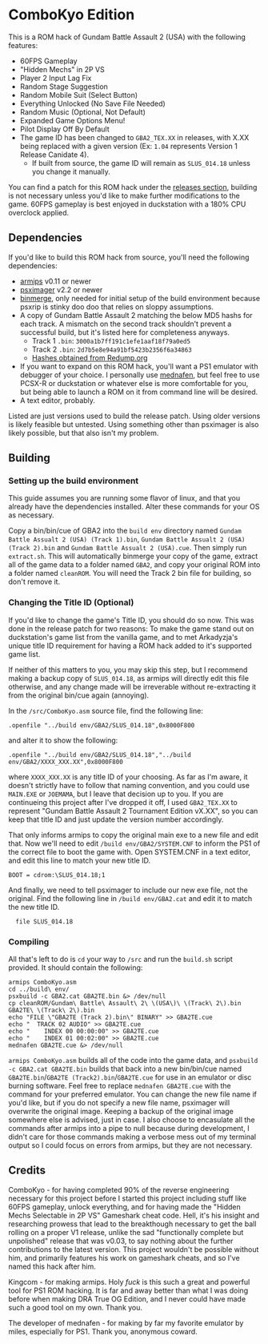 # ComboKyo Edition
This is a ROM hack of Gundam Battle Assault 2 (USA) with the following features:

- 60FPS Gameplay
- "Hidden Mechs" in 2P VS
- Player 2 Input Lag Fix
- Random Stage Suggestion
- Random Mobile Suit (Select Button)
- Everything Unlocked (No Save File Needed)
- Random Music (Optional, Not Default)
- Expanded Game Options Menu!
- Pilot Display Off By Default
- The game ID has been changed to `GBA2_TEX.XX` in releases, with X.XX being replaced with a given version (Ex: `1.04` represents Version 1 Release Canidate 4).
  - If built from source, the game ID will remain as `SLUS_014.18` unless you change it manually.

You can find a patch for this ROM hack under the [releases section](https://github.com/bigger0gamer/ComboKyoEdition/releases), building is not necessary unless you'd like to make further modifications to the game. 60FPS gameplay is best enjoyed in duckstation with a 180% CPU overclock applied.

## Dependencies

If you'd like to build this ROM hack from source, you'll need the following dependencies:

- [armips](https://github.com/Kingcom/armips) v0.11 or newer
- [psximager](https://github.com/cebix/psximager) v2.2 or newer
- [binmerge](https://github.com/putnam/binmerge), only needed for initial setup of the build environment because psxrip is stinky doo doo that relies on sloppy assumptions.
- A copy of Gundam Battle Assault 2 matching the below MD5 hashs for each track. A mismatch on the second track shouldn't prevent a successful build, but it's listed here for completeness anyways.
  - Track 1 `.bin`: `3000a1b7ff191c1efe1aaf18f79a0ed5`
  - Track 2 `.bin`: `2d7b5e8e94a91bf5423b2356f6a34863`
  - [Hashes obtained from Redump.org](http://redump.org/disc/6795/)
- If you want to expand on this ROM hack, you'll want a PS1 emulator with debugger of your choice. I personally use [mednafen](https://mednafen.github.io/), but feel free to use PCSX-R or duckstation or whatever else is more comfortable for you, but being able to launch a ROM on it from command line will be desired.
- A text editor, probably.

Listed are just versions used to build the release patch. Using older versions is likely feasible but untested. Using something other than psximager is also likely possible, but that also isn't my problem.

## Building

### Setting up the build environment

This guide assumes you are running some flavor of linux, and that you already have the dependencies installed. Alter these commands for your OS as necessary.

Copy a bin/bin/cue of GBA2 into the `build env` directory named `Gundam Battle Assualt 2 (USA) (Track 1).bin`, `Gundam Battle Assualt 2 (USA) (Track 2).bin` and `Gundam Battle Assualt 2 (USA).cue`. Then simply run `extract.sh`. This will automatically binmerge your copy of the game, extract all of the game data to a folder named `GBA2`, and copy your original ROM into a folder named `cleanROM`. You will need the Track 2 bin file for building, so don't remove it.

### Changing the Title ID (Optional)

If you'd like to change the game's Title ID, you should do so now. This was done in the release patch for two reasons: To make the game stand out on duckstation's game list from the vanilla game, and to met Arkadyzja's unique title ID requirement for having a ROM hack added to it's supported game list.

If neither of this matters to you, you may skip this step, but I recommend making a backup copy of `SLUS_014.18`, as armips will directly edit this file otherwise, and any change made will be irreverable without re-extracting it from the original bin/cue again (annoying).

In the `/src/ComboKyo.asm` source file, find the following line:

```
.openfile "../build env/GBA2/SLUS_014.18",0x8000F800
```

and alter it to show the following:

```
.openfile "../build env/GBA2/SLUS_014.18","../build env/GBA2/XXXX_XXX.XX",0x8000F800
```

where `XXXX_XXX.XX` is any title ID of your choosing. As far as I'm aware, it doesn't strictly have to follow that naming convention, and you could use `MAIN.EXE` or `JOEMAMA`, but I leave that decision up to you. If you are continueing this project after I've dropped it off, I used `GBA2_TEX.XX` to represent "Gundam Battle Assault 2 Tournament Edition vX.XX", so you can keep that title ID and just update the version number accordingly.

That only informs armips to copy the original main exe to a new file and edit that. Now we'll need to edit `/build env/GBA2/SYSTEM.CNF` to inform the PS1 of the correct file to boot the game with. Open SYSTEM.CNF in a text editor, and edit this line to match your new title ID.

```
BOOT = cdrom:\SLUS_014.18;1
```

And finally, we need to tell psximager to include our new exe file, not the original. Find the following line in `/build env/GBA2.cat` and edit it to match the new title ID.

```
  file SLUS_014.18
```

### Compiling

All that's left to do is `cd` your way to `/src` and run the `build.sh` script provided. It should contain the following:

```
armips ComboKyo.asm
cd ../build\ env/
psxbuild -c GBA2.cat GBA2TE.bin &> /dev/null
cp cleanROM/Gundam\ Battle\ Assault\ 2\ \(USA\)\ \(Track\ 2\).bin GBA2TE\ \(Track\ 2\).bin
echo "FILE \"GBA2TE (Track 2).bin\" BINARY" >> GBA2TE.cue
echo "  TRACK 02 AUDIO" >> GBA2TE.cue
echo "    INDEX 00 00:00:00" >> GBA2TE.cue
echo "    INDEX 01 00:02:00" >> GBA2TE.cue
mednafen GBA2TE.cue &> /dev/null
```

`armips ComboKyo.asm` builds all of the code into the game data, and `psxbuild -c GBA2.cat GBA2TE.bin` builds that back into a new bin/bin/cue named `GBA2TE.bin`/`GBA2TE (Track2).bin`/`GBA2TE.cue` for use in an emulator or disc burning software. Feel free to replace `mednafen GBA2TE.cue` with the command for your preferred emulator. You can change the new file name if you'd like, but if you do not specify a new file name, psximager will overwrite the original image. Keeping a backup of the original image somewhere else is advised, just in case. I also choose to encasulate all the commands after armips into a pipe to null because during development, I didn't care for those commands making a verbose mess out of my terminal output so I could focus on errors from armips, but they are not necessary.

## Credits

ComboKyo - for having completed 90% of the reverse engineering necessary for this project before I started this project including stuff like 60FPS gameplay, unlock everything, and for having made the "Hidden Mechs Selectable in 2P VS" Gameshark cheat code. Hell, it's his insight and researching prowess that lead to the breakthough necessary to get the ball rolling on a proper V1 release, unlike the sad "functionally complete but unpolished" release that was v0.03, to say nothing about the further contributions to the latest version. This project wouldn't be possible without him, and primarily features his work on gameshark cheats, and so I've named this hack after him.

Kingcom - for making armips. Holy *fuck* is this such a great and powerful tool for PS1 ROM hacking. It is far and away better than what I was doing before when making DRA True OG Edition, and I never could have made such a good tool on my own. Thank you.

The developer of mednafen - for making by far my favorite emulator by miles, especially for PS1. Thank you, anonymous coward.
